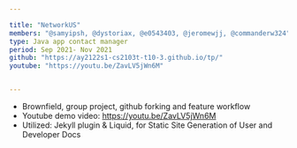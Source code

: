 ```yaml
---

title: "NetworkUS"
members: "@samyipsh, @dystoriax, @e0543403, @jeromewjj, @commanderw324"
type: Java app contact manager
period: Sep 2021- Nov 2021
github: "https://ay2122s1-cs2103t-t10-3.github.io/tp/"
youtube: "https://youtu.be/ZavLV5jWn6M"


---
```


* Brownfield, group project, github forking and feature workflow 
* Youtube demo video: https://youtu.be/ZavLV5jWn6M  	 
* Utilized: Jekyll plugin & Liquid, for Static Site Generation of User and Developer Docs
